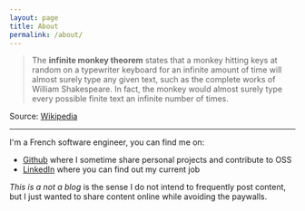 ```yaml
---
layout: page
title: About
permalink: /about/
---
```


> The **infinite monkey theorem** states that a monkey hitting keys at random on a typewriter keyboard for an infinite amount of time will almost surely type any given text, such as the complete works of William Shakespeare. In fact, the monkey would almost surely type every possible finite text an infinite number of times.

Source: [Wikipedia](https://en.wikipedia.org/wiki/Infinite_monkey_theorem)

--- 

I'm a French software engineer, you can find me on:

- [Github](https://github.com/youribonnaffe) where I sometime share personal projects and contribute to OSS
- [LinkedIn](https://www.linkedin.com/in/youribonnaffe/) where you can find out my current job

_This is a not a blog_ is the sense I do not intend to frequently post content, but I just 
wanted to share content online while avoiding the paywalls.



